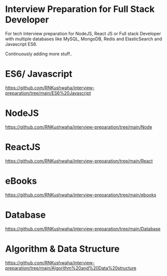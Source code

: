 # Interview Preparation for Full Stack Developer
For tech Interview preparation for NodeJS, React JS or Full stack Developer
with multiple databases like MySQL, MongoDB, Redis and ElasticSearch and Javascript ES6.

Continuously adding more stuff..


ES6/ Javascript
=================
https://github.com/RNKushwaha/interview-preparation/tree/main/ES6%20Javascript

NodeJS
================
https://github.com/RNKushwaha/interview-preparation/tree/main/Node

ReactJS
================
https://github.com/RNKushwaha/interview-preparation/tree/main/React

eBooks
==============
https://github.com/RNKushwaha/interview-preparation/tree/main/ebooks

Database
=============
https://github.com/RNKushwaha/interview-preparation/tree/main/Database

Algorithm & Data Structure
==========================
https://github.com/RNKushwaha/interview-preparation/tree/main/Algorithm%20and%20Data%20structure
